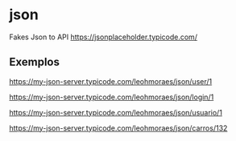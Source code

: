 # json
Fakes Json to API https://jsonplaceholder.typicode.com/

## Exemplos

https://my-json-server.typicode.com/leohmoraes/json/user/1

https://my-json-server.typicode.com/leohmoraes/json/login/1

https://my-json-server.typicode.com/leohmoraes/json/usuario/1

https://my-json-server.typicode.com/leohmoraes/json/carros/132
